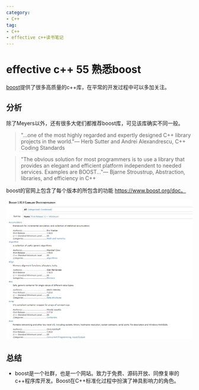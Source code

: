 ```yaml
---
category: 
- C++
tag:
- C++
- effective c++读书笔记
---
```


# effective c++ 55 熟悉boost

[boost](https://www.boost.org/)提供了很多高质量的c++库，在平常的开发过程中可以多加关注。

## 分析

除了Meyers以外，还有很多大佬们都推荐boost库，可见该库确实不同一般。

> "...one of the most highly regarded and expertly designed C++ library projects in the world."— Herb Sutter and Andrei Alexandrescu, C++ Coding Standards


>"The obvious solution for most programmers is to use a library that provides an elegant and efficient platform independent to needed services. Examples are BOOST..."— Bjarne Stroustrup, Abstraction, libraries, and efficiency in C++

boost的官网上包含了每个版本的所包含的功能 https://www.boost.org/doc。

![boost库包含的功能](https://github.com/zgjsxx/static-img-repo/raw/main/blog/language/cpp/effective-cpp/52-001.png)

## 总结
- boost是一个社群，也是一个网站。致力于免费、源码开放、同僚复审的c++程序库开发。Boost在C++标准化过程中扮演了神具影响力的角色。



